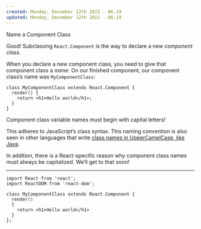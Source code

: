 ```yaml
---
created: Monday, December 12th 2022 - 06.19
updated: Monday, December 12th 2022 - 06.19
---
```

Name a Component Class

Good! Subclassing `React.Component` is the way to declare a new _component class_.

When you declare a new component class, you need to give that component class a _name._ On our finished component, our component class’s name was `MyComponentClass`:

```JSX
class MyComponentClass extends React.Component {
  render() {
    return <h1>Hello world</h1>;
  }
}
```

Component class variable names must begin with capital letters!

This adheres to JavaScript’s class syntax. This naming convention is also seen in other languages that write [class names in UpperCamelCase, like Java](https://en.wikipedia.org/wiki/Naming_convention_(programming)#Java).

In addition, there is a React-specific reason why component class names must always be capitalized. We’ll get to that soon!

---

```JSX
import React from 'react';
import ReactDOM from 'react-dom';

class MyComponentClass extends React.Component {
  render()
  {
    return <h1>Hello world</h1>
  }
};
```
